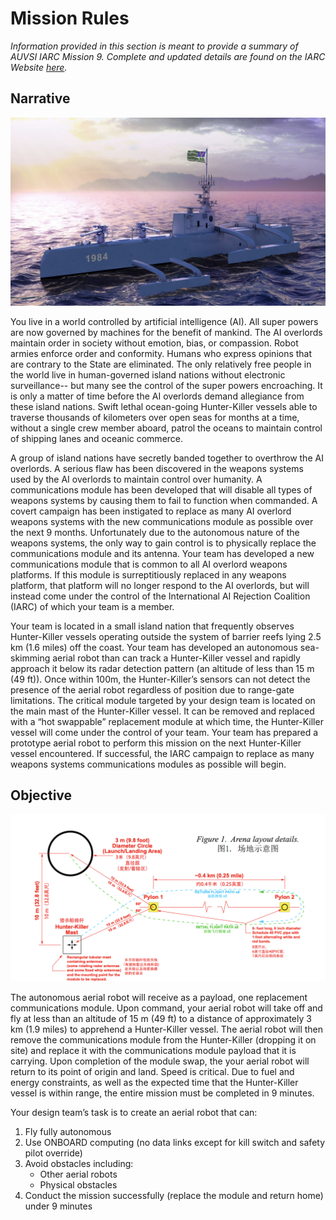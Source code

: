 # Mission Rules  

_Information provided in this section is meant to provide a summary of AUVSI IARC Mission 9. Complete and updated details are found on the IARC Website [here](http://www.aerialroboticscompetition.org/rules.php)._   

## Narrative  

![](res/img/mission_9_ship.png)

You live in a world controlled by artificial intelligence (AI). All super powers are now governed by machines for the benefit of mankind. The AI overlords maintain order in society without emotion, bias, or compassion. Robot armies enforce order and conformity. Humans who express opinions that are contrary to the State are eliminated. The only relatively free people in the world live in human-governed island nations without electronic surveillance-- but many see the control of the super powers encroaching. It is only a matter of time before the AI overlords demand allegiance from these island nations. Swift lethal ocean-going Hunter-Killer vessels able to traverse thousands of kilometers over open seas for months at a time, without a single crew member aboard, patrol the oceans to maintain control of shipping lanes and oceanic commerce.

A group of island nations have secretly banded together to overthrow the AI overlords. A serious flaw has been discovered in the weapons systems used by the AI overlords to maintain control over humanity. A communications module has been developed that will disable all types of weapons systems by causing them to fail to function when commanded. A covert campaign has been instigated to replace as many AI overlord weapons systems with the new communications module as possible over the next 9 months. Unfortunately due to the autonomous nature of the weapons systems, the only way to gain control is to physically replace the communications module and its antenna. Your team has developed a new communications module that is common to all AI overlord weapons platforms. If this module is surreptitiously replaced in any weapons platform, that platform will no longer respond to the AI overlords, but will instead come under the control of the International AI Rejection Coalition (IARC) of which your team is a member.

Your team is located in a small island nation that frequently observes Hunter-Killer vessels operating outside the system of barrier reefs lying 2.5 km (1.6 miles) off the coast. Your team has developed an autonomous sea-skimming aerial robot than can track a Hunter-Killer vessel and rapidly approach it below its radar detection pattern (an altitude of less than 15 m (49 ft)). Once within 100m, the Hunter-Killer’s sensors can not detect the presence of the aerial robot regardless of position due to range-gate limitations. The critical module targeted by your design team is located on the main mast of the Hunter-Killer vessel. It can be removed and replaced with a “hot swappable” replacement module at which time, the Hunter-Killer vessel will come under the control of your team. Your team has prepared a prototype aerial robot to perform this mission on the next Hunter-Killer vessel encountered. If successful, the IARC campaign to replace as many weapons systems communications modules as possible will begin.


## Objective

![](res/img/mission_9_course.png)

The autonomous aerial robot will receive as a payload, one replacement communications module. Upon command, your aerial robot will take off and fly at less than an altitude of 15 m (49 ft) to a distance of approximately 3 km (1.9 miles) to apprehend a Hunter-Killer vessel. The aerial robot will then remove the communications module from the Hunter-Killer (dropping it on site) and replace it with the communications module payload that it is carrying. Upon completion of the module swap, the your aerial robot will return to its point of origin and land. Speed is critical. Due to fuel and energy constraints, as well as the expected time that the Hunter-Killer vessel is within range, the entire mission must be completed in 9 minutes.

Your design team’s task is to create an aerial robot that can:

1. Fly fully autonomous
2. Use ONBOARD computing (no data links except for kill switch and safety pilot override)
3. Avoid obstacles including:
	* Other aerial robots
	* Physical obstacles
4. Conduct the mission successfully (replace the module and return home) under 9 minutes
